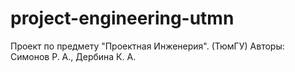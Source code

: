# project-engineering-utmn
Проект по предмету "Проектная Инженерия". (ТюмГУ)
Авторы: Симонов Р. А., Дербина К. А.
